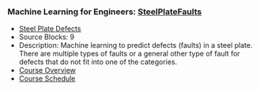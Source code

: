 ### Machine Learning for Engineers: [SteelPlateFaults](https://www.apmonitor.com/pds/index.php/Main/SteelPlateFaults)
- [Steel Plate Defects](https://www.apmonitor.com/pds/index.php/Main/SteelPlateFaults)
 - Source Blocks: 9
 - Description: Machine learning to predict defects (faults) in a steel plate. There are multiple types of faults or a general other type of fault for defects that do not fit into one of the categories.
- [Course Overview](https://apmonitor.com/pds)
- [Course Schedule](https://apmonitor.com/pds/index.php/Main/CourseSchedule)
